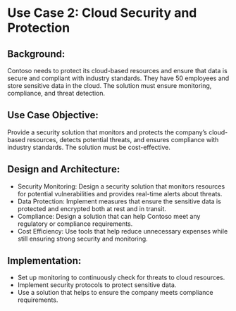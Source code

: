 # Use Case 2: Cloud Security and Protection
## Background:
Contoso needs to protect its cloud-based resources and ensure that data is secure and compliant with industry standards. They have 50 employees and store sensitive data in the cloud. The solution must ensure monitoring, compliance, and threat detection.
## Use Case Objective:
Provide a security solution that monitors and protects the company’s cloud-based resources, detects potential threats, and ensures compliance with industry standards. The solution must be cost-effective.
## Design and Architecture:
- Security Monitoring: Design a security solution that monitors resources for potential vulnerabilities and provides real-time alerts about threats.
- Data Protection: Implement measures that ensure the sensitive data is protected and encrypted both at rest and in transit.
- Compliance: Design a solution that can help Contoso meet any regulatory or compliance requirements.
- Cost Efficiency: Use tools that help reduce unnecessary expenses while still ensuring strong security and monitoring.
## Implementation:
- Set up monitoring to continuously check for threats to cloud resources.
- Implement security protocols to protect sensitive data.
- Use a solution that helps to ensure the company meets compliance requirements.
